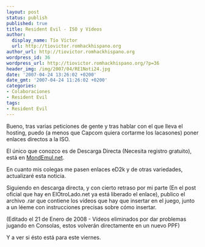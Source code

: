 ```yaml
---
layout: post
status: publish
published: true
title: Resident Evil - ISO y Vídeos
author:
  display_name: Tío Víctor
  url: http://tiovictor.romhackhispano.org
author_url: http://tiovictor.romhackhispano.org
wordpress_id: 36
wordpress_url: http://tiovictor.romhackhispano.org/?p=36
header_img: /img/2007/04/RE1Noti24.jpg
date: '2007-04-24 13:26:02 +0200'
date_gmt: '2007-04-24 11:26:02 +0200'
categories:
- Colaboraciones
- Resident Evil
tags:
- Resident Evil
---
```


Bueno, tras varias peticiones de gente y tras hablar con el que lleva el hosting,
puedo (a menos que Capcom quiera cortarme los lacasones) poner enlaces directos a la ISO.

El único que conozco es de Descarga Directa (Necesita registro gratuito), está en [MondEmul.net](http://www.mondemul.net/).

En cuanto mis colegas me pasen enlaces eD2k y de otras variedades, actualizaré esta noticia.

Siguiendo en descarga directa, y con cierto retraso por mi parte (En el post oficial que
hay en ElOtroLado.net ya está liberado el enlace), publico el archivo .rar que contiene
los vídeos que hay que insertar en el juego, junto a un léeme con instrucciones precisas
sobre cómo insertar.

(Editado el 21 de Enero de 2008 - Vídeos eliminados por dar problemas jugando en Consolas,
estos volverán directamente en un nuevo PPF)

Y a ver si ésto está para este viernes.